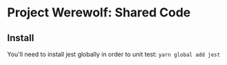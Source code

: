 # Project Werewolf: Shared Code

## Install

You'll need to install jest globally in order to unit test: `yarn global add jest`
